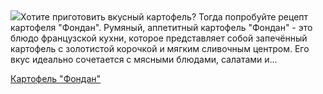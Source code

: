 <!--2025-10-23 10:42:35-->
<div class="yb">
  <div class="rss povarenok"><a href="https://www.povarenok.ru/recipes/show/183184/"><img src="https://www.povarenok.ru/data/cache/2025oct/23/42/3193199_51814-640x480.jpg"></a>Хотите приготовить вкусный картофель? Тогда попробуйте рецепт картофеля &quot;Фондан&quot;. Румяный, аппетитный картофель &quot;Фондан&quot; - это блюдо французской кухни, которое представляет собой запечённый картофель с золотистой корочкой и мягким сливочным центром. Его вкус идеально сочетается с мясными блюдами, салатами и... <p class="titl"><a href="https://www.povarenok.ru/recipes/show/183184/">Картофель "Фондан"</a></p></div>
</div>
